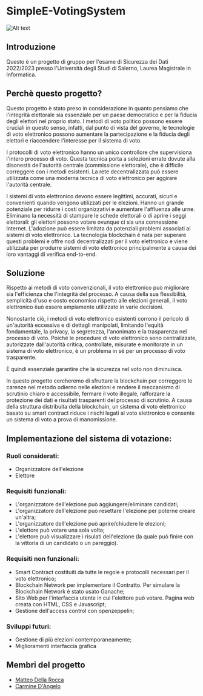 # SimpleE-VotingSystem
![Alt text](https://user-images.githubusercontent.com/71890086/213729987-aa391592-b952-499f-b708-f02570e0e1e2.png)
## Introduzione
Questo è un progetto di gruppo per l'esame di Sicurezza dei Dati 2022/2023 presso l'Università degli Studi di Salerno, Laurea Magistrale in Informatica.  


## Perchè questo progetto? 
Questo progetto è stato preso in considerazione in quanto pensiamo che l'integrità elettorale sia essenziale per un paese democratico e per la fiducia degli elettori nel proprio stato. I metodi di voto politico possono essere cruciali in questo senso, infatti, dal punto di vista del governo, le tecnologie di voto elettronico possono aumentare la partecipazione e la fiducia degli elettori e riaccendere l'interesse per il sistema di voto.

I protocolli di voto elettronico hanno un unico controllore che supervisiona l'intero processo di voto. Questa tecnica porta a selezioni errate dovute alla disonestà dell'autorità centrale (commissione elettorale), che è difficile correggere con i metodi esistenti. La rete decentralizzata può essere utilizzata come una moderna tecnica di voto elettronico per aggirare l'autorità centrale.

I sistemi di voto elettronico devono essere legittimi, accurati, sicuri e convenienti quando vengono utilizzati per le elezioni. Hanno un grande potenziale per ridurre i costi organizzativi e aumentare l'affluenza alle urne. Eliminano la necessità di stampare le schede elettorali o di aprire i seggi elettorali: gli elettori possono votare ovunque ci sia una connessione Internet. L'adozione può essere limitata da potenziali problemi associati ai sistemi di voto elettronico. 
La tecnologia blockchain è nata per superare questi problemi e offre nodi decentralizzati per il voto elettronico e viene utilizzata per produrre sistemi di voto elettronico principalmente a causa dei loro vantaggi di verifica end-to-end.


## Soluzione

Rispetto ai metodi di voto convenzionali, il voto elettronico può migliorare sia l'efficienza che l'integrità del processo. 
A causa della sua flessibilità, semplicità d'uso e costo economico rispetto alle elezioni generali, il voto elettronico èuò essere ampiamente utilizzato in varie decisioni.

Nonostante ciò, i metodi di voto elettronico esistenti corrono il pericolo di un'autorità eccessiva e di dettagli manipolati, limitando l'equità fondamentale, la privacy, la segretezza, l'anonimato e la trasparenza nel processo di voto. Poiché le procedure di voto elettronico sono centralizzate, autorizzate dall'autorità critica, controllate, misurate e monitorate in un sistema di voto elettronico, è un problema in sé per un processo di voto trasparente. 

È quindi essenziale garantire che la sicurezza nel voto non diminuisca. 

In questo progetto cercheremo di sfruttare la blockchain per correggere le carenze nel metodo odierno nelle elezioni e rendere il meccanismo di scrutinio chiaro e accessibile, fermare il voto illegale, rafforzare la protezione dei dati e risultati trasparenti del processo di scrutinio. A causa della struttura distribuita della blockchain, un sistema di voto elettronico basato su smart contract riduce i rischi legati al voto elettronico e consente un sistema di voto a prova di manomissione.

## Implementazione del sistema di votazione:

### Ruoli considerati:
- Organizzatore dell'elezione
- Elettore

### Requisiti funzionali:
- L'organizzatore dell'elezione può aggiungere/eliminare candidati;
- L'organizzatore dell'elezione può resettare l'elezione per poterne creare un'altra;
- L'organizzatore dell'elezione può aprire/chiudere le elezioni;
- L'elettore può votare una sola volta;
- L'elettore può visualizzare i risulati dell'elezione (la quale può finire con la vittoria di un candidato o un pareggio).

### Requisiti non funzionali:
- Smart Contract costituiti da tutte le regole e protocolli necessari per il voto elettronico;
- Blockchain Network per implementare il Contratto. Per simulare la Blockchain Network è stato usato Ganache;
- Sito Web per l'interfaccia utente in cui l'elettore può votare. Pagina web creata con HTML, CSS e Javascript;
- Gestione dell'access control con openzeppelin;

### Sviluppi futuri:
- Gestione di più elezioni contemporaneamente;
- Miglioramenti interfaccia grafica

## Membri del progetto
- [Matteo Della Rocca](https://github.com/mattdr5)<br />
- [Carmine D'Angelo](https://github.com/Darnxca)<br/>
